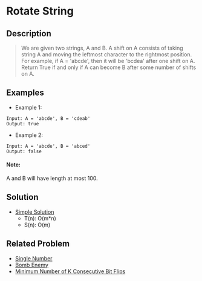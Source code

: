 # Rotate String
## Description
> We are given two strings, A and B.
> A shift on A consists of taking string A and moving the leftmost character to the rightmost position. For example, if A = 'abcde', then it will be 'bcdea' after one shift on A. Return True if and only if A can become B after some number of shifts on A.

## Examples
* Example 1:
```
Input: A = 'abcde', B = 'cdeab'
Output: true
```
* Example 2:
```
Input: A = 'abcde', B = 'abced'
Output: false
```
#### Note:
A and B will have length at most 100.

## Solution
* [Simple Solution](https://github.com/VanessaTang95/Algorithm/blob/master/LeetCode/Tag_Easy_Solution/Rotate_String.java)
  - T(n): O(m*n)
  - S(n): O(m)

## Related Problem
* [Single Number]()
* [Bomb Enemy]()
* [Minimum Number of K Consecutive Bit Flips]()
